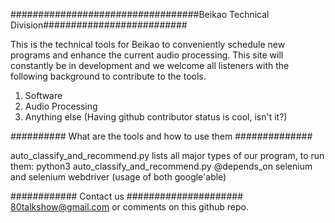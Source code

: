 ##################################Beikao Technical Division##########################

This is the technical tools for Beikao to conveniently schedule new programs and enhance the current audio processing.
This site will constantly be in development and we welcome all listeners with the following background to contribute to the tools.

1. Software
2. Audio Processing
3. Anything else (Having github contributor status is cool, isn't it?)

##########  What are the tools and how to use them ##############

auto_classify_and_recommend.py lists all major types of our program, to run them:
python3 auto_classify_and_recommend.py
@depends_on
selenium and selenium webdriver (usage of both google'able)



############ Contact us #####################
80talkshow@gmail.com or comments on this github repo.










